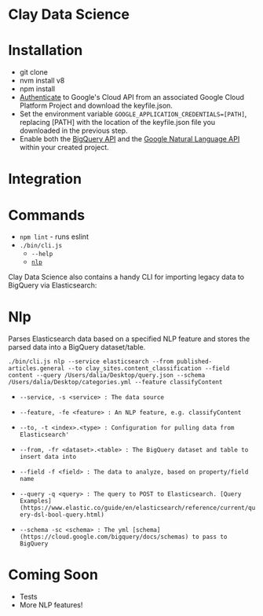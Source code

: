 Clay Data Science
========================

Installation
============

- git clone
- nvm install v8
- npm install
- [Authenticate](https://cloud.google.com/docs/authentication/getting-started) to Google's Cloud API from an associated Google Cloud Platform Project and download the keyfile.json.
- Set the environment variable `GOOGLE_APPLICATION_CREDENTIALS=[PATH]`, replacing [PATH] with the location of the keyfile.json file you downloaded in the previous step.
- Enable both the [BigQuery API](https://cloud.google.com/bigquery/) and the [Google Natural Language API](https://cloud.google.com/natural-language)  within your created project.

Integration
============



Commands
========

- `npm lint` - runs eslint
- `./bin/cli.js`
    - `--help`
    - [`nlp`](https://github.com/nymag/clay-data-science#nlp)

Clay Data Science also contains a handy CLI for importing legacy data to BigQuery via Elasticsearch:    

Nlp
====

Parses Elasticsearch data based on a specified NLP feature and stores the parsed data into a BigQuery dataset/table.

`./bin/cli.js nlp --service elasticsearch --from published-articles.general --to clay_sites.content_classification --field content --query /Users/dalia/Desktop/query.json --schema /Users/dalia/Desktop/categories.yml --feature classifyContent`

* `--service, -s <service> : The data source`
* `--feature, -fe <feature> : An NLP feature, e.g. classifyContent`
* `--to, -t <index>.<type> : Configuration for pulling data from Elasticsearch'
`
* `--from, -fr <dataset>.<table> : The BigQuery dataset and table to insert data into`

* `--field -f <field> : The data to analyze, based on property/field name`
* `--query -q <query> : The query to POST to Elasticsearch. [Query Examples](https://www.elastic.co/guide/en/elasticsearch/reference/current/query-dsl-bool-query.html)`
* `--schema -sc <schema> : The yml [schema](https://cloud.google.com/bigquery/docs/schemas) to pass to BigQuery`

Coming Soon
===========

- Tests
- More NLP features!
